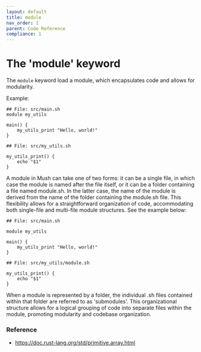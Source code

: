 ```yaml
---
layout: default
title: module
nav_order: 1
parent: Code Reference
compliance: 1
---
```


# The 'module' keyword

The `module` keyword load a module, which encapsulates code and allows for modularity.

Example:

```shell
## File: src/main.sh
module my_utils

main() {
    my_utils_print "Hello, world!"
} 
```

```shell
## File: src/my_utils.sh

my_utils_print() {
    echo "$1"
}
```

A module in Mush can take one of two forms: it can be a single file,
in which case the module is named after the file itself, or it can be a folder containing a file named module.sh.
In the latter case, the name of the module is derived from the name of the folder containing the module.sh file.
This flexibility allows for a straightforward organization of code,
accommodating both single-file and multi-file module structures. See the example below:

```shell
## File: src/main.sh

module my_utils

main() {
    my_utils_print "Hello, world!"
} 
```

```shell
## File: src/my_utils/module.sh

my_utils_print() {
    echo "$1"
}
```

When a module is represented by a folder, the individual .sh files contained within that folder are referred to as 'submodules'.
This organizational structure allows for a logical grouping of code into separate files within the module, promoting modularity and codebase organization.

### Reference

- https://doc.rust-lang.org/std/primitive.array.html
